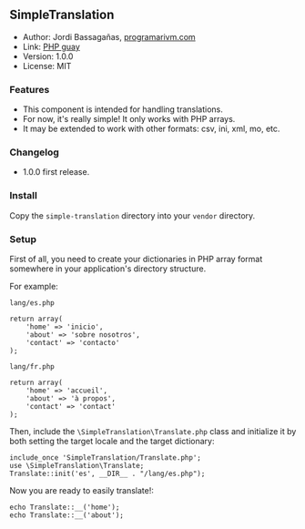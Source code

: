 ## SimpleTranslation* Author: Jordi Bassagañas, [programarivm.com](http://programarivm.com)
* Link: [PHP guay](http://www.youtube.com/watch?v=Hj_E0Wk2lNE&list=PLYIi2QEAbhW61xT5SpgVYH1tqBhQM7fC9)
* Version: 1.0.0* License: MIT### Features- This component is intended for handling translations.- For now, it's really simple! It only works with PHP arrays.- It may be extended to work with other formats: csv, ini, xml, mo, etc.### Changelog* 1.0.0 first release.### InstallCopy the `simple-translation` directory into your `vendor` directory.### Setup
First of all, you need to create your dictionaries in PHP array format somewhere in your application's directory structure. 

For example:

`lang/es.php`
    return array(        'home' => 'inicio',        'about' => 'sobre nosotros',        'contact' => 'contacto'    );`lang/fr.php`    return array(        'home' => 'accueil',        'about' => 'à propos',        'contact' => 'contact'    );Then, include the `\SimpleTranslation\Translate.php` class and initialize it by both setting the target locale and the target dictionary:

    include_once 'SimpleTranslation/Translate.php';
	use \SimpleTranslation\Translate;
	Translate::init('es', __DIR__ . "/lang/es.php");

Now you are ready to easily translate!:

    echo Translate::__('home');
    echo Translate::__('about');

